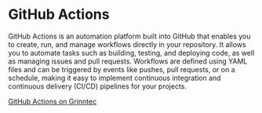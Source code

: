 # GitHub Actions

GitHub Actions is an automation platform built into GitHub that enables you to create, run, and manage workflows directly in your repository. It allows you to automate tasks such as building, testing, and deploying code, as well as managing issues and pull requests. Workflows are defined using YAML files and can be triggered by events like pushes, pull requests, or on a schedule, making it easy to implement continuous integration and continuous delivery (CI/CD) pipelines for your projects.

[GitHub Actions on Grinntec](https://www.grinntec.net/tags/#github-actions)